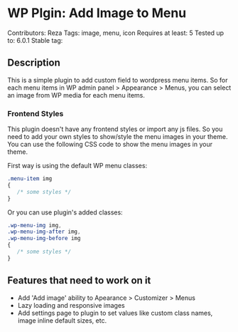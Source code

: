 # WP Plgin: Add Image to Menu
Contributors: Reza
Tags: image, menu, icon
Requires at least: 5
Tested up to: 6.0.1
Stable tag: 


## Description

This is a simple plugin to add custom field to wordpress menu items. So for each menu items in WP admin panel > Appearance > Menus, you can select an image from WP media for each menu items.

### Frontend Styles

This plugin doesn't have any frontend styles or import any js files. So you need to add your own styles to show/style the menu images in your theme. You can use the following CSS code to show the menu images in your theme.

First way is using the default WP menu classes:
```css
.menu-item img
{
   /* some styles */
}
```

Or you can use plugin's added classes:
```css
.wp-menu-img img,
.wp-menu-img-after img,
.wp-menu-img-before img
{
   /* some styles */
}
```

## Features that need to work on it

- Add 'Add image' ability to Apearance > Customizer > Menus
- Lazy loading and responsive images
- Add settings page to plugin to set values like custom class names, image inline default sizes, etc.